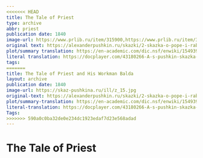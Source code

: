 ```yaml
---
<<<<<<< HEAD
title: The Tale of Priest
type: archive
abbr: priest
publication date: 1840
image-url: https://www.prlib.ru/item/315900,https://www.prlib.ru/item/315768
original text: https://alexanderpushkin.ru/skazki/2-skazka-o-pope-i-rabotnike-ego-balde.html
plot/summary translation: https://en-academic.com/dic.nsf/enwiki/1549390
literal translation: https://docplayer.com/43180266-A-s-pushkin-skazka-o-pope-i-rabotnike-ego-balde-pushkin-the-tale-of-the-priest-and-of-his-workman-balda-translated-by-oliver-elton.html
tags: 
=======
title: The Tale of Priest and His Workman Balda
layout: archive
publication date: 1840
image-url: https://skaz-pushkina.ru/ill/z_15.jpg
original-text: https://alexanderpushkin.ru/skazki/2-skazka-o-pope-i-rabotnike-ego-balde.html
plot/summary-translation: https://en-academic.com/dic.nsf/enwiki/1549390
literal-translation: https://docplayer.com/43180266-A-s-pushkin-skazka-o-pope-i-rabotnike-ego-balde-pushkin-the-tale-of-the-priest-and-of-his-workman-balda-translated-by-oliver-elton.html 
Tags:
>>>>>>> 590a0c0ba32de0e234dc1923edaf7d23e568adad
---
```


# The Tale of Priest
